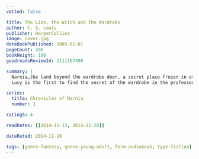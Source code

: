 ```yaml
---
vetted: false

title: The Lion, the Witch and the Wardrobe
author: C. S. Lewis
publisher: HarperCollins
image: cover.jpg
dateBookPublished: 2005-01-01
pageCount: 206
bookHeight: 198
goodreadsReviewId: 1111167498

summary: |
  Narnia…the land beyond the wardrobe door, a secret place frozen in eternal winter, a magical country waiting to be set free.
  Lucy is the first to find the secret of the wardrobe in the professor's mysterious old house. At first her brothers and sister don't believe her when she tells of her visit to the land of Narnia. But soon Edmund, then Peter and Susan step through the wardrobe themselves. In Narnia they find a country buried under the evil enchantment of the White Witch. When they meet the Lion Aslan, they realize they've been called to a great adventure and bravely join the battle to free Narnia from the Witch's sinister spell.

series:
  title: Chronicles of Narnia
  number: 1

rating5: 4

readDates: [[2014-11-13, 2014-11-20]]

dateRated: 2014-11-20

tags: [genre-fantasy, genre-young-adult, form-audiobook, type-fiction]
---
```


